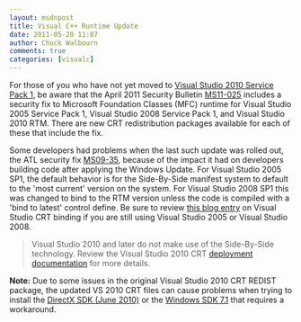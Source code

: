 ```yaml
---
layout: msdnpost
title: Visual C++ Runtime Update
date: 2011-05-20 11:07
author: Chuck Walbourn
comments: true
categories: [visualc]
---
```

For those of you who have not yet moved to <a href="https://walbourn.github.io/visual-studio-2010-service-pack-1/">Visual Studio 2010 Service Pack 1</a>, be aware that the April 2011 Security Bulletin <a href="http://www.microsoft.com/technet/security/bulletin/ms11-025.mspx">MS11-025</a> includes a security fix to Microsoft Foundation Classes (MFC) runtime for Visual Studio 2005 Service Pack 1, Visual Studio 2008 Service Pack 1, and Visual Studio 2010 RTM. There are new CRT redistribution packages available for each of these that include the fix.
<!--more-->

<p>Some developers had problems when the last such update was rolled out, the ATL security fix <a href="http://www.microsoft.com/technet/security/bulletin/ms09-035.mspx">MS09-35</a>, because of the impact it had on developers building code after applying the Windows Update. For Visual Studio 2005 SP1, the default behavior is for the Side-By-Side manifest system to default to the 'most current' version on the system. For Visual Studio 2008 SP1 this was changed to bind to the RTM version unless the code is compiled with a 'bind to latest' control define. Be sure to review <a href="https://devblogs.microsoft.com/cppblog/vc-runtime-binding/">this blog entry</a> on Visual Studio CRT binding if you are still using Visual Studio 2005 or Visual Studio 2008.

> Visual Studio 2010 and later do not make use of the Side-By-Side technology. Review the Visual Studio 2010 CRT <a href="https://docs.microsoft.com/en-us/cpp/ide/deployment-in-visual-cpp">deployment documentation</a> for more details.

<strong>Note:</strong> Due to some issues in the original Visual Studio 2010 CRT REDIST package, the updated VS 2010 CRT files can cause problems when trying to install the <a href="http://support.microsoft.com/kb/2728613">DirectX SDK (June 2010)</a> or the <a href="http://support.microsoft.com/kb/2717426">Windows SDK 7.1</a> that requires a workaround.
